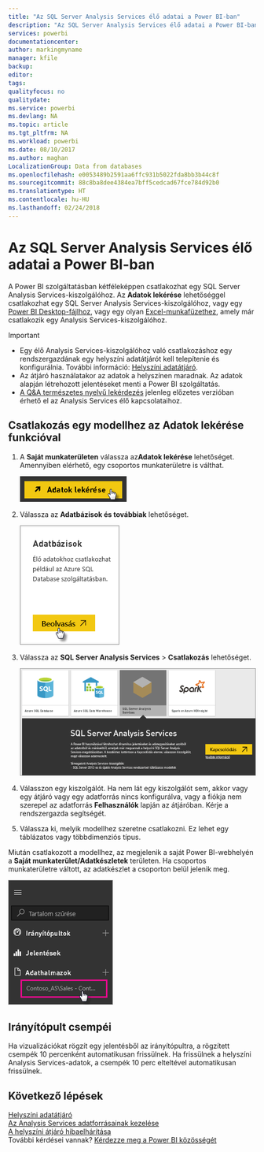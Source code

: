 ```yaml
---
title: "Az SQL Server Analysis Services élő adatai a Power BI-ban"
description: "Az SQL Server Analysis Services élő adatai a Power BI-ban. Ez egy vállalati átjáróhoz konfigurált adatforrásban történik."
services: powerbi
documentationcenter: 
author: markingmyname
manager: kfile
backup: 
editor: 
tags: 
qualityfocus: no
qualitydate: 
ms.service: powerbi
ms.devlang: NA
ms.topic: article
ms.tgt_pltfrm: NA
ms.workload: powerbi
ms.date: 08/10/2017
ms.author: maghan
LocalizationGroup: Data from databases
ms.openlocfilehash: e0053489b2591aa6ffc931b5022fda8bb3b44c8f
ms.sourcegitcommit: 88c8ba8dee4384ea7bff5cedcad67fce784d92b0
ms.translationtype: HT
ms.contentlocale: hu-HU
ms.lasthandoff: 02/24/2018
---
```

# <a name="sql-server-analysis-services-live-data-in-power-bi"></a>Az SQL Server Analysis Services élő adatai a Power BI-ban
A Power BI szolgáltatásban kétféleképpen csatlakozhat egy SQL Server Analysis Services-kiszolgálóhoz. Az **Adatok lekérése** lehetőséggel csatlakozhat egy SQL Server Analysis Services-kiszolgálóhoz, vagy egy [Power BI Desktop-fájlhoz](service-desktop-files.md), vagy egy olyan [Excel-munkafüzethez](service-excel-workbook-files.md), amely már csatlakozik egy Analysis Services-kiszolgálóhoz.

 >[!IMPORTANT]
 >* Egy élő Analysis Services-kiszolgálóhoz való csatlakozáshoz egy rendszergazdának egy helyszíni adatátjárót kell telepítenie és konfigurálnia. További információ: [Helyszíni adatátjáró](service-gateway-onprem.md).
 >* Az átjáró használatakor az adatok a helyszínen maradnak.  Az adatok alapján létrehozott jelentéseket menti a Power BI szolgáltatás. 
 >* [A Q&A természetes nyelvű lekérdezés](service-q-and-a-direct-query.md) jelenleg előzetes verzióban érhető el az Analysis Services élő kapcsolataihoz.

## <a name="to-connect-to-a-model-from-get-data"></a>Csatlakozás egy modellhez az Adatok lekérése funkcióval
1. A **Saját munkaterületen** válassza az**Adatok lekérése** lehetőséget. Amennyiben elérhető, egy csoportos munkaterületre is válthat.
   
   ![](media/sql-server-analysis-services-tabular-data/connecttoas_getdatabutton.png)
2. Válassza az **Adatbázisok és továbbiak** lehetőséget.
   
   ![](media/sql-server-analysis-services-tabular-data/connecttoas_getdata_1.png)
3. Válassza az **SQL Server Analysis Services** > **Csatlakozás** lehetőséget. 
   
   ![](media/sql-server-analysis-services-tabular-data/connecttoas_getdata_2.png)
4. Válasszon egy kiszolgálót. Ha nem lát egy kiszolgálót sem, akkor vagy egy átjáró vagy egy adatforrás nincs konfigurálva, vagy a fiókja nem szerepel az adatforrás **Felhasználók** lapján az átjáróban. Kérje a rendszergazda segítségét.
5. Válassza ki, melyik modellhez szeretne csatlakozni. Ez lehet egy táblázatos vagy többdimenziós típus.

Miután csatlakozott a modellhez, az megjelenik a saját Power BI-webhelyén a **Saját munkaterület/Adatkészletek** területen. Ha csoportos munkaterületre váltott, az adatkészlet a csoporton belül jelenik meg.

![](media/sql-server-analysis-services-tabular-data/connecttoas_dataset_5.png)

## <a name="dashboard-tiles"></a>Irányítópult csempéi
Ha vizualizációkat rögzít egy jelentésből az irányítópultra, a rögzített csempék 10 percenként automatikusan frissülnek. Ha frissülnek a helyszíni Analysis Services-adatok, a csempék 10 perc elteltével automatikusan frissülnek.

## <a name="next-steps"></a>Következő lépések
[Helyszíni adatátjáró](service-gateway-onprem.md)  
[Az Analysis Services adatforrásainak kezelése](service-gateway-enterprise-manage-ssas.md)  
[A helyszíni átjáró hibaelhárítása](service-gateway-onprem-tshoot.md)  
További kérdései vannak? [Kérdezze meg a Power BI közösségét](http://community.powerbi.com/)

